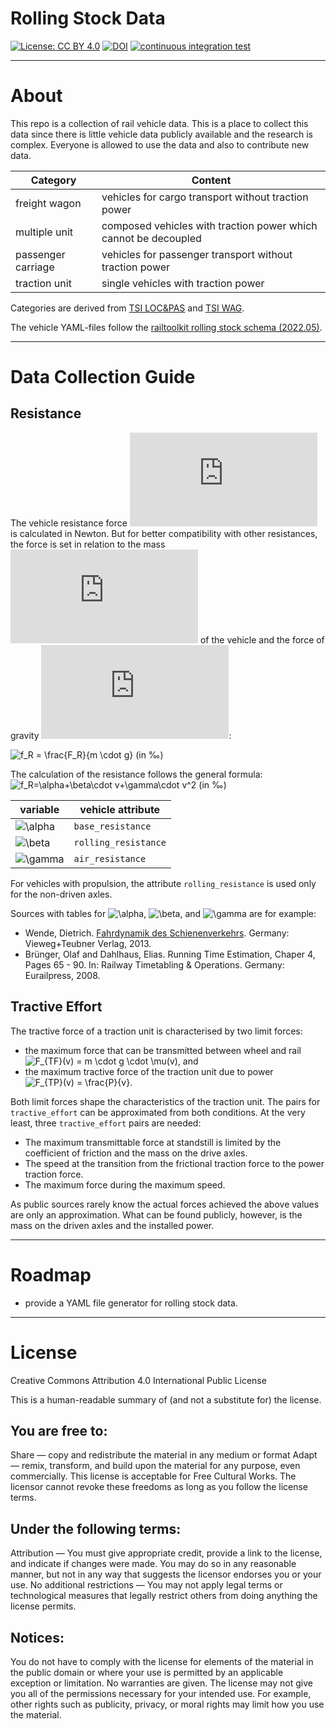 # Rolling Stock Data

[![License: CC BY 4.0](https://img.shields.io/badge/license-CC%20BY%204.0-green.svg)](https://creativecommons.org/licenses/by/4.0/) [![DOI](https://zenodo.org/badge/DOI/10.5281/zenodo.6467448.svg)](https://doi.org/10.5281/zenodo.6467448) [![continuous integration test](https://github.com/railtoolkit/rolling-stock-data/actions/workflows/testing.yaml/badge.svg?branch=main)](https://github.com/railtoolkit/rolling-stock-data/actions/workflows/testing.yaml)

------------

# About

This repo is a collection of rail vehicle data. This is a place to collect this data since there is little vehicle data publicly available and the research is complex. Everyone is allowed to use the data and also to contribute new data.

| Category           | Content                                                         |
| ------------------ | --------------------------------------------------------------- |
| freight wagon      | vehicles for cargo transport without traction power             |
| multiple unit      | composed vehicles with traction power which cannot be decoupled |
| passenger carriage | vehicles for passenger transport without traction power         |
| traction unit      | single vehicles with traction power                             |

Categories are derived from [TSI LOC&PAS](https://eur-lex.europa.eu/legal-content/en/TXT/PDF/?uri=OJ:JOL_2014_356_R_0004&from=EN) and [TSI WAG](https://eur-lex.europa.eu/legal-content/EN/TXT/PDF/?uri=CELEX:32013R0321&qid=1649681414325&from=EN).

The vehicle YAML-files follow the [railtoolkit rolling stock schema (2022.05)](https://github.com/railtoolkit/schema).

------------

# Data Collection Guide

## Resistance

The vehicle resistance force ![F_R](https://latex.codecogs.com/svg.latex?F_R) is calculated in Newton. But for better compatibility with other resistances, the force is set in relation to the mass ![m](https://latex.codecogs.com/svg.latex?m) of the vehicle and the force of gravity ![g](https://latex.codecogs.com/svg.latex?g):

![f_R = \frac{F_R}{m \cdot g}](https://latex.codecogs.com/svg.latex?f_R%20=%20\frac{F_R}{m%20\cdot%20g})   (in ‰)

The calculation of the resistance follows the general formula:
![f_R=\alpha+\beta\cdot v+\gamma\cdot v^2](https://latex.codecogs.com/svg.latex?f_R%20=%20\alpha%20+%20\beta%20\cdot%20v%20+%20\gamma%20\cdot%20v^2)  (in ‰)

|    variable                                            | vehicle attribute    |
| ------------------------------------------------------ | -------------------- |
| ![\alpha](https://latex.codecogs.com/svg.latex?\alpha) | `base_resistance`    |
| ![\beta](https://latex.codecogs.com/svg.latex?\beta)   | `rolling_resistance` |
| ![\gamma](https://latex.codecogs.com/svg.latex?\gamma) | `air_resistance`     |

For vehicles with propulsion, the attribute `rolling_resistance` is used only for the non-driven axles.

Sources with tables for ![\alpha](https://latex.codecogs.com/svg.latex?\alpha), ![\beta](https://latex.codecogs.com/svg.latex?\beta), and ![\gamma](https://latex.codecogs.com/svg.latex?\gamma) are for example:
  * Wende, Dietrich. [Fahrdynamik des Schienenverkehrs](https://doi.org/10.1007/978-3-322-82961-0). Germany: Vieweg+Teubner Verlag, 2013.
  * Brünger, Olaf and Dahlhaus, Elias. Running Time Estimation, Chaper 4, Pages 65 - 90. In: Railway Timetabling & Operations. Germany: Eurailpress, 2008.


## Tractive Effort

The tractive force of a traction unit is characterised by two limit forces:
* the maximum force that can be transmitted between wheel and rail ![F_{TF}(v) = m \cdot g \cdot \mu(v)](https://latex.codecogs.com/svg.latex?F_{TF}(v)%20=%20m%20\cdot%20g%20\cdot%20\mu(v)), and 
* the maximum tractive force of the traction unit due to power ![F_{TP}(v) = \frac{P}{v}](https://latex.codecogs.com/svg.latex?F_{TP}(v)%20=%20\frac{P}{v}).

Both limit forces shape the characteristics of the traction unit. The pairs for `tractive_effort` can be approximated from both conditions. At the very least, three `tractive_effort` pairs are needed:
  * The maximum transmittable force at standstill is limited by the coefficient of friction and the mass on the drive axles.
  * The speed at the transition from the frictional traction force to the power traction force.
  * The maximum force during the maximum speed.

As public sources rarely know the actual forces achieved the above values are only an approximation. What can be found publicly, however, is the mass on the driven axles and the installed power.

------------

# Roadmap

  * provide a YAML file generator for rolling stock data.

------------

# License

Creative Commons Attribution 4.0 International Public License

This is a human-readable summary of (and not a substitute for) the license.

## You are free to:

Share — copy and redistribute the material in any medium or format
Adapt — remix, transform, and build upon the material for any purpose, even commercially.
This license is acceptable for Free Cultural Works.
The licensor cannot revoke these freedoms as long as you follow the license terms.

## Under the following terms:

Attribution — You must give appropriate credit, provide a link to the license, and indicate if changes were made. You may do so in any reasonable manner, but not in any way that suggests the licensor endorses you or your use.
No additional restrictions — You may not apply legal terms or technological measures that legally restrict others from doing anything the license permits.

## Notices:

You do not have to comply with the license for elements of the material in the public domain or where your use is permitted by an applicable exception or limitation.
No warranties are given. The license may not give you all of the permissions necessary for your intended use. For example, other rights such as publicity, privacy, or moral rights may limit how you use the material.

